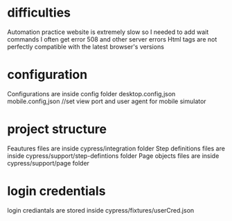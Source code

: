 # difficulties
  Automation practice website is extremely slow so I needed to add wait commands
  I often get error 508 and other server errors
  Html tags are not perfectly compatible with the latest browser's versions   
  
# configuration
Configurations are inside config folder
  desktop.config,json 
  mobile.config,json //set view port and user agent for mobile simulator  

# project structure
  Feautures files are inside cypress/integration folder
  Step definitions files are inside cypress/support/step-defintions folder
  Page objects files are inside cypress/support/page folder

# login credentials
  login crediantals are stored inside cypress/fixtures/userCred.json
